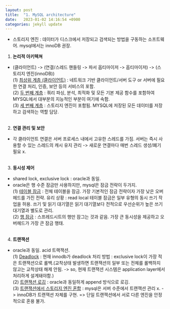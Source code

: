 ```yaml
---
layout: post
title:  "1. MySQL architecture"
date:   2023-01-02 14:16:54 +0900
categories: jekyll update
---
```

* 스토리지 엔진 : 데이터가 디스크에서 저장되고 검색되는 방법을 구동하는 소프트웨어. mysql에서는 innoDB 권장.
  
1. **논리적 아키텍쳐** 
- (클라이언트) -> (연결/스레드 핸들링 -> 파서 옵티마이저 -> 옵티마이저) -> (스토리지 엔진(innoDB))<br/>
(1) <u>최상위 계층 (클라이언트)</u> : 네트워크 기반 클라이언트/서버 도구 or 서버에 필요한 연결 처리, 인증, 보안 등의 서비스의 포함.<br/>
(2) <u>두 번째 계층</u> : 쿼리 파싱, 분석, 최적화 및 모든 기본 제공 함수를 포함하여 MYSQL에서 대부분의 지능적인 부분이 여기에 속함.<br/>
(3) <u>세 번째 계층</u> : 스토리지 엔진이 포함됨. MYSQL에 저장된 모든 데이터를 저장하고 검색하는 역할 담당.<br/><br/>
  
2. **연결 관리 및 보안**
- 각 클라이언트 연결은 서버 프로세스 내에서 고유한 스레드를 가짐. 서버는 즉시 사용할 수 있는 스레드의 캐시 유지 관리 -> 새로운 연결마다 매번 스레드 생성/폐기 필요 x.<br/><br/>

3. **동시성 제어**
- shared lock, exclusive lock : oracle과 동일.
- oracle은 행 수준 잠금만 사용하지만, mysql은 잠금 전략이 두가지.<br/>
(1) <u>테이블 잠금</u> : 전체 테이블을 잠금. 가장 기본적인 잠금 전략이자 가장 낮은 오버헤드를 가진 전략.
유리 상황 : read local 테이블 잠금은 일부 유형의 동시 쓰기 작업을 허용. 쓰기 및 읽기 대기열은 읽기 대기열보다 전적으로 우선순위가 높은 쓰기 대기열과 별도로 관리.<br/>
(2) <u>행 잠금</u> : 스프레드시트의 행만 잠그는 것과 같음. 가장 큰 동시성을 제공하고 오버헤드가 가장 큰 잠금 행태.<br/><br/>

4. **트랜잭션**
- oracle과 동일. acid 트랙잭션.  
(1) <u>Deadlock</u> : 현재 innodb가 deadlock 처리 방법 : exclusive lock이 가장 적은 트랜잭션으로 롤백.(교착상태 발생하면 트랜잭션의 일부 또는 전체를 롤백하지 않고는 교착상태 해제 안됨. -> so, 현재 트랜잭션 시스템은 application layer에서 처리하게 설계돼야함.)<br/>
(2) <u>트랜잭션 로깅</u> : oracle과 동일하게 append 방식으로 로깅.<br/>
(3) <u>트랜잭션에서 스토리지 엔진 혼합</u> : mysql은 서버 수준에서 트랜잭션 관리 x. -> innoDB가 트랜잭션 자체를 구현. => 단일 트랜잭션에서 서로 다른 엔진을 안정적으로 혼용 불가.




